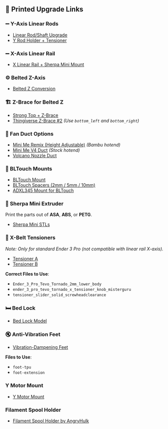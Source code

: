 ## 🧱 Printed Upgrade Links

### ➖ Y-Axis Linear Rods

- [Linear Rod/Shaft Upgrade](https://www.printables.com/model/446502-ender-3-v2-x-and-y-linear-rodshaft-upgrade)  
- [Y Rod Holder + Tensioner](https://www.printables.com/model/795701-ender-3-pro-front-y-rod-holder-belt-tensioner)

### ➖ X-Axis Linear Rail

- [X Linear Rail + Sherpa Mini Mount](https://www.printables.com/model/862213-ender-3-pro-x-linear-rail-and-sherpa-mini-mount)
 
### ⚙️ Belted Z-Axis

- [Belted Z Conversion](https://github.com/kevinakasam/BeltDrivenEnder3)

### 🏗️ Z-Brace for Belted Z

- [Strong Top + Z-Brace](https://www.printables.com/model/454951-strong-top-for-belt-driven-ender-3-with-z-brace)  
- [Thingiverse Z-Brace #2](https://www.thingiverse.com/thing:3719799/files) *(Use `bottom_left` and `bottom_right`)*

### 💨 Fan Duct Options

- [Mini Me Remix (Height Adjustable)](https://www.printables.com/model/233046-minime-remix-height-adjustable-4010-5015-part-cool) *(Bambu hotend)*  
- [Mini Me V4 Duct](https://www.printables.com/model/197957-mini-me-v4-lightweight-ender3-hotend-duct-stock-pa) *(Stock hotend)*  
- [Volcano Nozzle Duct](https://www.thingiverse.com/thing:5141104)

### 📍 BLTouch Mounts

- [BLTouch Mount](https://www.thingiverse.com/thing:3003725)  
- [BLTouch Spacers (2mm / 5mm / 10mm)](https://www.printables.com/model/106004-bltouch-spacer-2mm5mm-and-10mmoff-brand/files)
- [ADXL345 Mount for BLTouch](https://www.printables.com/model/311258-adxl345-bltouch-mount-for-ender-3-v2)

### 🧵 Sherpa Mini Extruder

Print the parts out of **ASA**, **ABS**, or **PETG**.

- [Sherpa Mini STLs](https://github.com/Annex-Engineering/Sherpa_Mini-Extruder/tree/master/STLs)

### 🔩 X-Belt Tensioners

*Note: Only for standard Ender 3 Pro (not compatible with linear rail X-axis).*

- [Tensioner A](https://www.thingiverse.com/thing:3319649)  
- [Tensioner B](https://www.thingiverse.com/thing:3455739)

**Correct Files to Use**:
- `Ender_3_Pro_Tevo_Tornado_2mm_lower_body`  
- `ender_3_pro_tevo_tornado_x_tensioner_knob_misterguru`  
- `tensioner_slider_solid_screwheadclearance`

### 🛏️ Bed Lock

- [Bed Lock Model](https://www.printables.com/model/412791-ender-3-pro-v2-s1-ender-5-bed-lock)

### 🔇 Anti-Vibration Feet

- [Vibration-Dampening Feet](https://www.printables.com/model/385532-ender-3-pro-voron-themed-electronics-enclosure/files)

**Files to Use**:
- `foot-tpu`  
- `foot-extension`

### Y Motor Mount
- [Y Motor Mount](https://www.printables.com/model/632200-ender-3-prov2-y-axis-motor-mount)

### Filament Spool Holder
- [Filament Spool Holder by AngryHulk](https://www.thingiverse.com/thing:4834202)


